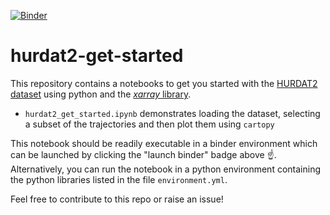 [![Binder](https://mybinder.org/badge_logo.svg)](https://mybinder.org/v2/gh/Cloud-Drift/hurdat2-get-started/HEAD)

# hurdat2-get-started
This repository contains a notebooks to get you started with the [HURDAT2 dataset](https://www.aoml.noaa.gov/hrd/hurdat/Data_Storm.html) using python and the [*xarray* library](https://docs.xarray.dev/en/stable/). 

- `hurdat2_get_started.ipynb` demonstrates loading the dataset, selecting a subset of the trajectories and then plot them using `cartopy`

This notebook should be readily executable in a binder environment which can be launched by clicking the "launch binder" badge above :point_up:. Alternatively, you can run the notebook in a python environment containing the python libraries listed in the file `environment.yml`.

Feel free to contribute to this repo or raise an issue!
